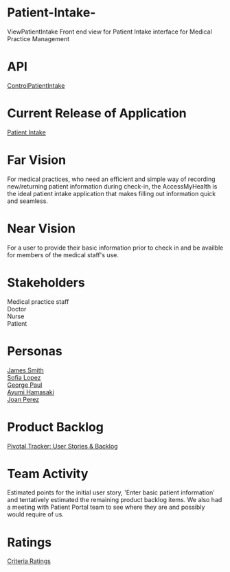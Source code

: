 # Patient-Intake-
 ViewPatientIntake
Front end view for Patient Intake interface for Medical Practice Management


# API
[ControlPatientIntake](https://github.com/AkasshShah/ControlPatientIntake)

# Current Release of Application
[Patient Intake](https://afternoon-refuge-23007.herokuapp.com/#/)

# Far Vision
For medical practices, who need an efficient and simple way of recording new/returning patient information during check-in, the AccessMyHealth is the ideal patient intake application that makes filling out information quick and seamless.


# Near Vision
For a user to provide their basic information prior to check in and be availble for members of the medical staff's use.


# Stakeholders
Medical practice staff\
Doctor\
Nurse\
Patient

# Personas
[James Smith](https://drive.google.com/file/d/1cGKDNvef0ZmQCP76FLWihW8ewtTkc-I_/view?usp=sharing)  
[Sofia Lopez](https://drive.google.com/file/d/1vvbVNg83sSq4T5aP4O6OIvz_54jFLLmZ/view?usp=sharing)  
[George Paul](https://drive.google.com/file/d/1WptYRm4qtiFtLFnoLXJ2Ci7wZF0QWQ1h/view?usp=sharing)  
[Ayumi Hamasaki](https://drive.google.com/file/d/17sAeAK3VI1QRJgPRrA4gnJ3lX4V19heX/view?usp=sharing)  
[Joan Perez](https://drive.google.com/file/d/1yW1fiPa9kSHAL72MDTyl3cUKfxa22HNq/view?usp=sharing)

# Product Backlog
[Pivotal Tracker: User Stories & Backlog](https://www.pivotaltracker.com/n/projects/2464715)

# Team Activity
Estimated points for the initial user story, 'Enter basic patient information' and tentatively estimated the remaining product backlog items. We also had a meeting with Patient Portal team to see where they are and possibly would require of us.

# Ratings
[Criteria Ratings](https://docs.google.com/document/d/1fH2fVPTGSiJhJsvj68yQIPKVj98-9eoI0KZSLk1gPH4/edit?usp=sharing)





